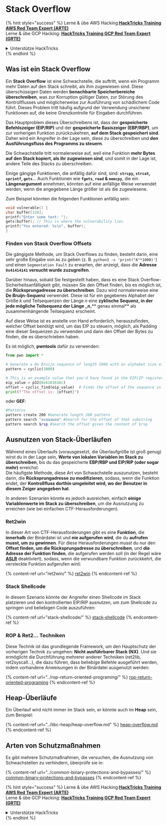# Stack Overflow

{% hint style="success" %}
Lerne & übe AWS Hacking:<img src="/.gitbook/assets/arte.png" alt="" data-size="line">[**HackTricks Training AWS Red Team Expert (ARTE)**](https://training.hacktricks.xyz/courses/arte)<img src="/.gitbook/assets/arte.png" alt="" data-size="line">\
Lerne & übe GCP Hacking: <img src="/.gitbook/assets/grte.png" alt="" data-size="line">[**HackTricks Training GCP Red Team Expert (GRTE)**<img src="/.gitbook/assets/grte.png" alt="" data-size="line">](https://training.hacktricks.xyz/courses/grte)

<details>

<summary>Unterstütze HackTricks</summary>

* Überprüfe die [**Abonnementpläne**](https://github.com/sponsors/carlospolop)!
* **Tritt der** 💬 [**Discord-Gruppe**](https://discord.gg/hRep4RUj7f) oder der [**Telegram-Gruppe**](https://t.me/peass) bei oder **folge** uns auf **Twitter** 🐦 [**@hacktricks\_live**](https://twitter.com/hacktricks\_live)**.**
* **Teile Hacking-Tricks, indem du PRs zu den** [**HackTricks**](https://github.com/carlospolop/hacktricks) und [**HackTricks Cloud**](https://github.com/carlospolop/hacktricks-cloud) GitHub-Repos einreichst.

</details>
{% endhint %}

## Was ist ein Stack Overflow

Ein **Stack Overflow** ist eine Schwachstelle, die auftritt, wenn ein Programm mehr Daten auf den Stack schreibt, als ihm zugewiesen sind. Diese überschüssigen Daten werden **benachbarte Speicherbereiche überschreiben**, was zur Korruption gültiger Daten, zur Störung des Kontrollflusses und möglicherweise zur Ausführung von schädlichem Code führt. Dieses Problem tritt häufig aufgrund der Verwendung unsicherer Funktionen auf, die keine Grenzkontrolle für Eingaben durchführen.

Das Hauptproblem dieses Überschreibens ist, dass der **gespeicherte Befehlszeiger (EIP/RIP)** und der **gespeicherte Basiszeiger (EBP/RBP)**, um zur vorherigen Funktion zurückzukehren, **auf dem Stack gespeichert sind**. Daher wird ein Angreifer in der Lage sein, diese zu überschreiben und **den Ausführungsfluss des Programms zu steuern**.

Die Schwachstelle tritt normalerweise auf, weil eine Funktion **mehr Bytes auf den Stack kopiert, als ihr zugewiesen sind**, und somit in der Lage ist, andere Teile des Stacks zu überschreiben.

Einige gängige Funktionen, die anfällig dafür sind, sind: **`strcpy`, `strcat`, `sprintf`, `gets`**... Auch Funktionen wie **`fgets`**, **`read` & `memcpy`**, die ein **Längenargument** annehmen, könnten auf eine anfällige Weise verwendet werden, wenn die angegebene Länge größer ist als die zugewiesene.

Zum Beispiel könnten die folgenden Funktionen anfällig sein:
```c
void vulnerable() {
char buffer[128];
printf("Enter some text: ");
gets(buffer); // This is where the vulnerability lies
printf("You entered: %s\n", buffer);
}
```
### Finden von Stack Overflow Offsets

Die gängigste Methode, um Stack Overflows zu finden, besteht darin, eine sehr große Eingabe von `A`s zu geben (z. B. `python3 -c 'print("A"*1000)'`) und einen `Segmentation Fault` zu erwarten, der anzeigt, dass die **Adresse `0x41414141` versucht wurde zuzugreifen**.

Darüber hinaus, sobald Sie festgestellt haben, dass es eine Stack Overflow-Sicherheitsanfälligkeit gibt, müssen Sie den Offset finden, bis es möglich ist, die **Rücksprungadresse zu überschreiben**. Dazu wird normalerweise eine **De Bruijn-Sequenz** verwendet. Diese ist für ein gegebenes Alphabet der Größe _k_ und Teilsequenzen der Länge _n_ eine **zyklische Sequenz, in der jede mögliche Teilsequenz der Länge \_n**\_\*\* genau einmal\*\* als zusammenhängende Teilsequenz erscheint.

Auf diese Weise ist es anstelle von Hand erforderlich, herauszufinden, welcher Offset benötigt wird, um das EIP zu steuern, möglich, als Padding eine dieser Sequenzen zu verwenden und dann den Offset der Bytes zu finden, die es überschrieben haben.

Es ist möglich, **pwntools** dafür zu verwenden:
```python
from pwn import *

# Generate a De Bruijn sequence of length 1000 with an alphabet size of 256 (byte values)
pattern = cyclic(1000)

# This is an example value that you'd have found in the EIP/IP register upon crash
eip_value = p32(0x6161616c)
offset = cyclic_find(eip_value)  # Finds the offset of the sequence in the De Bruijn pattern
print(f"The offset is: {offset}")
```
oder **GEF**:
```bash
#Patterns
pattern create 200 #Generate length 200 pattern
pattern search "avaaawaa" #Search for the offset of that substring
pattern search $rsp #Search the offset given the content of $rsp
```
## Ausnutzen von Stack-Überläufen

Während eines Überlaufs (vorausgesetzt, die Überlaufgröße ist groß genug) wirst du in der Lage sein, **Werte von lokalen Variablen im Stack zu überschreiben**, bis du das gespeicherte **EBP/RBP und EIP/RIP (oder sogar mehr)** erreichst.\
Die häufigste Methode, diese Art von Schwachstelle auszunutzen, besteht darin, die **Rücksprungadresse zu modifizieren**, sodass, wenn die Funktion endet, der **Kontrollfluss dorthin umgeleitet wird, wo der Benutzer in diesem Zeiger angegeben hat**.

In anderen Szenarien könnte es jedoch ausreichen, einfach **einige Variablenwerte im Stack zu überschreiben**, um die Ausnutzung zu erreichen (wie bei einfachen CTF-Herausforderungen).

### Ret2win

In dieser Art von CTF-Herausforderungen gibt es eine **Funktion**, die **innerhalb** der Binärdatei ist und **nie aufgerufen wird**, die du **aufrufen musst, um zu gewinnen**. Für diese Herausforderungen musst du nur den **Offset finden, um die Rücksprungadresse zu überschreiben**, und **die Adresse der Funktion finden**, die aufgerufen werden soll (in der Regel wäre [**ASLR**](../common-binary-protections-and-bypasses/aslr/) deaktiviert), sodass, wenn die verwundbare Funktion zurückkehrt, die versteckte Funktion aufgerufen wird:

{% content-ref url="ret2win/" %}
[ret2win](ret2win/)
{% endcontent-ref %}

### Stack Shellcode

In diesem Szenario könnte der Angreifer einen Shellcode im Stack platzieren und den kontrollierten EIP/RIP ausnutzen, um zum Shellcode zu springen und beliebigen Code auszuführen:

{% content-ref url="stack-shellcode/" %}
[stack-shellcode](stack-shellcode/)
{% endcontent-ref %}

### ROP & Ret2... Techniken

Diese Technik ist das grundlegende Framework, um den Hauptschutz der vorherigen Technik zu umgehen: **Nicht ausführbarer Stack (NX)**. Und sie ermöglicht die Durchführung mehrerer anderer Techniken (ret2lib, ret2syscall...), die dazu führen, dass beliebige Befehle ausgeführt werden, indem vorhandene Anweisungen in der Binärdatei ausgenutzt werden:

{% content-ref url="../rop-return-oriented-programing/" %}
[rop-return-oriented-programing](../rop-return-oriented-programing/)
{% endcontent-ref %}

## Heap-Überläufe

Ein Überlauf wird nicht immer im Stack sein, er könnte auch im **Heap** sein, zum Beispiel:

{% content-ref url="../libc-heap/heap-overflow.md" %}
[heap-overflow.md](../libc-heap/heap-overflow.md)
{% endcontent-ref %}

## Arten von Schutzmaßnahmen

Es gibt mehrere Schutzmaßnahmen, die versuchen, die Ausnutzung von Schwachstellen zu verhindern, überprüfe sie in:

{% content-ref url="../common-binary-protections-and-bypasses/" %}
[common-binary-protections-and-bypasses](../common-binary-protections-and-bypasses/)
{% endcontent-ref %}

{% hint style="success" %}
Lerne & übe AWS Hacking:<img src="/.gitbook/assets/arte.png" alt="" data-size="line">[**HackTricks Training AWS Red Team Expert (ARTE)**](https://training.hacktricks.xyz/courses/arte)<img src="/.gitbook/assets/arte.png" alt="" data-size="line">\
Lerne & übe GCP Hacking: <img src="/.gitbook/assets/grte.png" alt="" data-size="line">[**HackTricks Training GCP Red Team Expert (GRTE)**<img src="/.gitbook/assets/grte.png" alt="" data-size="line">](https://training.hacktricks.xyz/courses/grte)

<details>

<summary>Unterstütze HackTricks</summary>

* Überprüfe die [**Abonnementpläne**](https://github.com/sponsors/carlospolop)!
* **Tritt der** 💬 [**Discord-Gruppe**](https://discord.gg/hRep4RUj7f) oder der [**Telegram-Gruppe**](https://t.me/peass) bei oder **folge** uns auf **Twitter** 🐦 [**@hacktricks\_live**](https://twitter.com/hacktricks\_live)**.**
* **Teile Hacking-Tricks, indem du PRs zu den** [**HackTricks**](https://github.com/carlospolop/hacktricks) und [**HackTricks Cloud**](https://github.com/carlospolop/hacktricks-cloud) GitHub-Repos einreichst.

</details>
{% endhint %}
